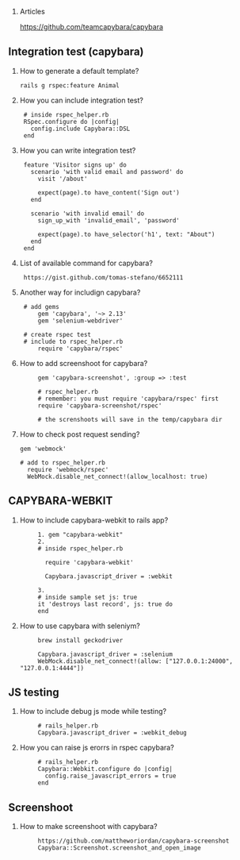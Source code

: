 1. Articles
      
      https://github.com/teamcapybara/capybara
## Integration test (capybara)
1. How to generate a default template?
      
       rails g rspec:feature Animal
1. How you can include integration test?
        
        # inside rspec_helper.rb
        RSpec.configure do |config|
          config.include Capybara::DSL
        end

2. How you can write integration test?

        feature 'Visitor signs up' do
          scenario 'with valid email and password' do
            visit '/about'

            expect(page).to have_content('Sign out')
          end

          scenario 'with invalid email' do
            sign_up_with 'invalid_email', 'password'

            expect(page).to have_selector('h1', text: "About")
          end
        end 
3. List of available command for capybara?
        
        https://gist.github.com/tomas-stefano/6652111
        
4. Another way for includign capybara?
      
        # add gems
            gem 'capybara', '~> 2.13'
            gem 'selenium-webdriver'
        
        # create rspec test
        # include to rspec_helper.rb 
            require 'capybara/rspec'

5. How to add screenshoot for capybara?
      
            gem 'capybara-screenshot', :group => :test
      
            # rspec_helper.rb
            # remember: you must require 'capybara/rspec' first
            require 'capybara-screenshot/rspec'
            
            # the screnshoots will save in the temp/capybara dir
6. How to check post request sending?
      
       gem 'webmock'
       
       # add to rspec_helper.rb
         require 'webmock/rspec'
         WebMock.disable_net_connect!(allow_localhost: true)
## CAPYBARA-WEBKIT

1. How to include capybara-webkit to rails app?
      
            
            1. gem "capybara-webkit"
            2. 
            # inside rspec_helper.rb
            
              require 'capybara-webkit'

              Capybara.javascript_driver = :webkit
            
            3.
            # inside sample set js: true
            it 'destroys last record', js: true do
            end
2. How to use capybara with seleniym?
      
            brew install geckodriver
            
            Capybara.javascript_driver = :selenium
            WebMock.disable_net_connect!(allow: ["127.0.0.1:24000", "127.0.0.1:4444"])
      
## JS testing

1. How to include debug js mode while testing?
            
            # rails_helper.rb
            Capybara.javascript_driver = :webkit_debug

2. How you can raise js erorrs in rspec capybara?
            
            # rails_helper.rb
            Capybara::Webkit.configure do |config|
              config.raise_javascript_errors = true
            end
## Screenshoot 

1. How to make screenshoot with capybara?

            https://github.com/mattheworiordan/capybara-screenshot
            Capybara::Screenshot.screenshot_and_open_image

